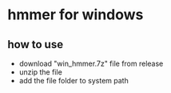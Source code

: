 # hmmer for windows
## how to use
- download "win_hmmer.7z" file from release
- unzip the file
- add the file folder to system path
 

